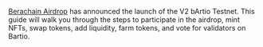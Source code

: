 
[Berachain Airdrop](https://airdrop.gold/berachain-airdrop-bartio-b2-public-testnet/) has announced the launch of the V2 bArtio Testnet. This guide will walk you through the steps to participate in the airdrop, mint NFTs, swap tokens, add liquidity, farm tokens, and vote for validators on Bartio.
